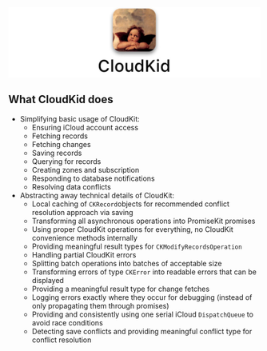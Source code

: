 ![](Documentation/Header/Header.jpg)

## What CloudKid does

* Simplifying basic usage of CloudKit:
  - Ensuring iCloud account access
  - Fetching records
  - Fetching changes
  - Saving records
  - Querying for records
  - Creating zones and subscription
  - Responding to database notifications
  - Resolving data conflicts
* Abstracting away technical details of CloudKit:
  * Local caching of `CKRecord`objects for recommended conflict resolution approach via saving
  * Transforming all asynchronous operations into PromiseKit promises
  * Using proper CloudKit operations for everything, no CloudKit convenience methods internally
  * Providing meaningful result types for `CKModifyRecordsOperation`
  * Handling partial CloudKit errors
  * Splitting batch operations into batches of acceptable size
  * Transforming errors of type `CKError` into readable errors that can be displayed
  * Providing a meaningful result type for change fetches
  * Logging errors exactly where they occur for debugging (instead of only propagating them through promises)
  * Providing and consistently using one serial iCloud `DispatchQueue` to avoid race conditions
  * Detecting save conflicts and providing meaningful conflict type for conflict resolution
